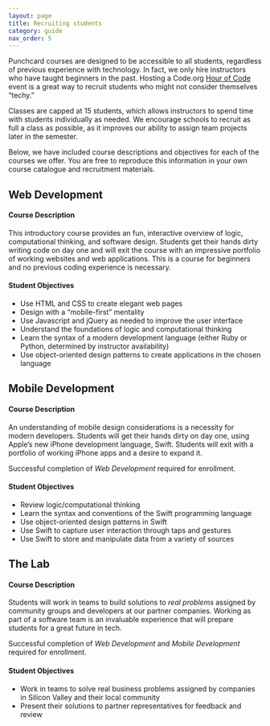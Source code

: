 ```yaml
---
layout: page
title: Recruiting students
category: guide
nav_order: 5
---
```


Punchcard courses are designed to be accessible to all students, regardless of previous experience with technology. In fact, we only hire instructors who have taught beginners in the past. Hosting a Code.org <a href="http://hourofcode.com/us" target="_blank">Hour of Code</a> event is a great way to recruit students who might not consider themselves &ldquo;techy.&rdquo;

Classes are capped at 15 students, which allows instructors to spend time with students individually as needed. We encourage schools to recruit as full a class as possible, as it improves our ability to assign team projects later in the semester.

<p class="message">Below, we have included course descriptions and objectives for each of the courses we offer. You are free to reproduce this information in your own course catalogue and recruitment materials.</p>

## Web Development

#### Course Description

This introductory course provides an fun, interactive overview of logic, computational thinking, and software design. Students get their hands dirty writing code on day one and will exit the course with an impressive portfolio of working websites and web applications. This is a course for beginners and no previous coding experience is necessary.

#### Student Objectives

*   Use HTML and CSS to create elegant web pages
*	Design with a “mobile-first” mentality
*	Use Javascript and jQuery as needed to improve the user interface
*	Understand the foundations of logic and computational thinking
*	Learn the syntax of a modern development language (either Ruby or Python, determined by instructor availability)
*	Use object-oriented design patterns to create applications in the chosen language  

## Mobile Development

#### Course Description

An understanding of mobile design considerations is a necessity for modern developers. Students will get their hands dirty on day one, using Apple’s new iPhone development language, Swift. Students will exit with a portfolio of working iPhone apps and a desire to expand it.

Successful completion of *Web Development* required for enrollment.

#### Student Objectives

* Review logic/computational thinking
* Learn the syntax and conventions of the Swift programming language
* Use object-oriented design patterns in Swift
* Use Swift to capture user interaction through taps and gestures
* Use Swift to store and manipulate data from a variety of sources

## The Lab

#### Course Description

Students will work in teams to build solutions to *real problems* assigned by community groups and developers at our partner companies. Working as part of a software team is an invaluable experience that will prepare students for a great future in tech.

Successful completion of *Web Development* and *Mobile Development* required for enrollment.

#### Student Objectives

*	Work in teams to solve real business problems assigned by companies in Silicon Valley and their local community
*	Present their solutions to partner representatives for feedback and review
